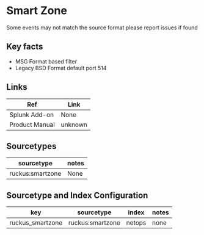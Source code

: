 # Smart Zone

Some events may not match the source format please report issues if found

## Key facts

* MSG Format based filter
* Legacy BSD Format default port 514

## Links

| Ref            | Link                                                                                                    |
|----------------|---------------------------------------------------------------------------------------------------------|
| Splunk Add-on  | None                                    |
| Product Manual | unknown   |

## Sourcetypes

| sourcetype     | notes                                                                                                   |
|----------------|---------------------------------------------------------------------------------------------------------|
| ruckus:smartzone        | None                                                                                                    |

## Sourcetype and Index Configuration

| key            | sourcetype     | index          | notes          |
|----------------|----------------|----------------|----------------|
| ruckus_smartzone        | ruckus:smartzone        | netops          | none          |
